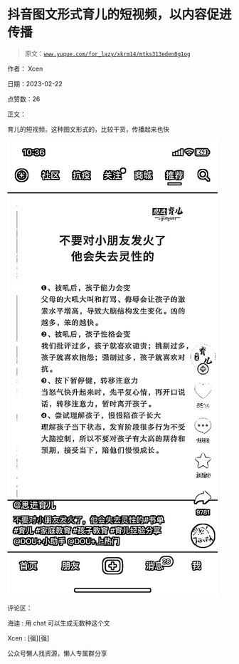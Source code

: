 # 抖音图文形式育儿的短视频，以内容促进传播

> 原文：[`www.yuque.com/for_lazy/xkrm14/mtks313eden0g1og`](https://www.yuque.com/for_lazy/xkrm14/mtks313eden0g1og)



作者： Xcen



日期：2023-02-22



点赞数：26



正文：



育儿的短视频，这种图文形式的，比较干货，传播起来也快



![](img/5e70777f228de21e70edd111e65c165c.png)  

评论区：



海迪 : 用 chat 可以生成无数种这个文



Xcen : [强][强]



公众号懒人找资源，懒人专属群分享

